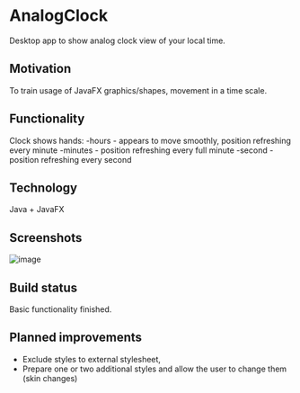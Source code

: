 # AnalogClock
Desktop app to show analog clock view of your local time.

## Motivation
To train usage of JavaFX graphics/shapes, movement in a time scale.

## Functionality
Clock shows hands:
-hours - appears to move smoothly, position refreshing every minute
-minutes - position refreshing every full minute
-second - position refreshing every second

## Technology
Java + JavaFX

## Screenshots
![image](https://user-images.githubusercontent.com/49813577/56675923-80f67b80-66bd-11e9-82d3-e7fdf56184a2.png)

## Build status
Basic functionality finished.

## Planned improvements
- Exclude styles to external stylesheet, 
- Prepare one or two additional styles and allow the user to change them (skin changes)


